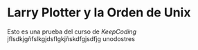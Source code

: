 # Larry Plotter y la Orden de Unix

Esto es una prueba del curso de *KeepCoding*
jflsdkjgñfslkgjdsflgkjñskdfgjsdfjg
unodostres
